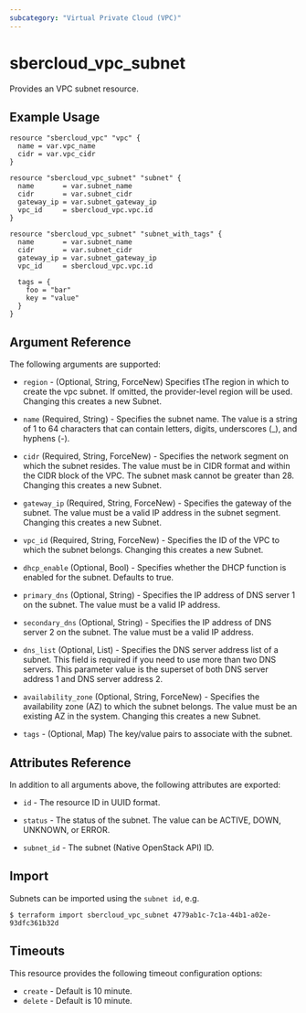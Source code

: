 ```yaml
---
subcategory: "Virtual Private Cloud (VPC)"
---
```


# sbercloud_vpc_subnet

Provides an VPC subnet resource.

## Example Usage

```hcl
resource "sbercloud_vpc" "vpc" {
  name = var.vpc_name
  cidr = var.vpc_cidr
}

resource "sbercloud_vpc_subnet" "subnet" {
  name       = var.subnet_name
  cidr       = var.subnet_cidr
  gateway_ip = var.subnet_gateway_ip
  vpc_id     = sbercloud_vpc.vpc.id
}

resource "sbercloud_vpc_subnet" "subnet_with_tags" {
  name       = var.subnet_name
  cidr       = var.subnet_cidr
  gateway_ip = var.subnet_gateway_ip
  vpc_id     = sbercloud_vpc.vpc.id

  tags = {
    foo = "bar"
    key = "value"
  }
}

 ```

## Argument Reference

The following arguments are supported:

* `region` - (Optional, String, ForceNew) Specifies tThe region in which to create the vpc subnet. If omitted, the
  provider-level region will be used. Changing this creates a new Subnet.

* `name` (Required, String) - Specifies the subnet name. The value is a string of 1 to 64 characters that can contain
  letters, digits, underscores (_), and hyphens (-).

* `cidr` (Required, String, ForceNew) - Specifies the network segment on which the subnet resides. The value must be in
  CIDR format and within the CIDR block of the VPC. The subnet mask cannot be greater than 28. Changing this creates a
  new Subnet.

* `gateway_ip` (Required, String, ForceNew) - Specifies the gateway of the subnet. The value must be a valid IP address
  in the subnet segment. Changing this creates a new Subnet.

* `vpc_id` (Required, String, ForceNew) - Specifies the ID of the VPC to which the subnet belongs. Changing this creates
  a new Subnet.

* `dhcp_enable` (Optional, Bool) - Specifies whether the DHCP function is enabled for the subnet. Defaults to true.

* `primary_dns` (Optional, String) - Specifies the IP address of DNS server 1 on the subnet. The value must be a valid
  IP address.

* `secondary_dns` (Optional, String) - Specifies the IP address of DNS server 2 on the subnet. The value must be a valid
  IP address.

* `dns_list` (Optional, List) - Specifies the DNS server address list of a subnet. This field is required if you need to
  use more than two DNS servers. This parameter value is the superset of both DNS server address 1 and DNS server
  address 2.

* `availability_zone` (Optional, String, ForceNew) - Specifies the availability zone (AZ) to which the subnet belongs.
  The value must be an existing AZ in the system. Changing this creates a new Subnet.

* `tags` - (Optional, Map) The key/value pairs to associate with the subnet.

## Attributes Reference

In addition to all arguments above, the following attributes are exported:

* `id` - The resource ID in UUID format.

* `status` - The status of the subnet. The value can be ACTIVE, DOWN, UNKNOWN, or ERROR.

* `subnet_id` - The subnet (Native OpenStack API) ID.

## Import

Subnets can be imported using the `subnet id`, e.g.

```
$ terraform import sbercloud_vpc_subnet 4779ab1c-7c1a-44b1-a02e-93dfc361b32d
```

## Timeouts

This resource provides the following timeout configuration options:

* `create` - Default is 10 minute.
* `delete` - Default is 10 minute.
